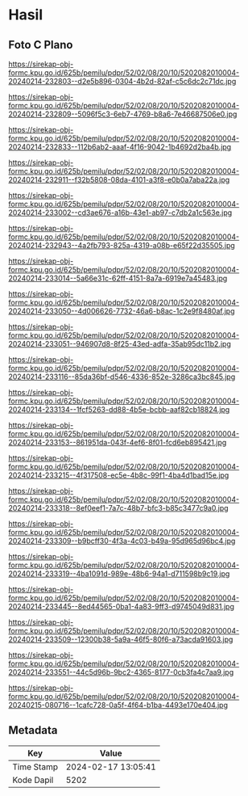 # Hasil

## Foto C Plano

https://sirekap-obj-formc.kpu.go.id/625b/pemilu/pdpr/52/02/08/20/10/5202082010004-20240214-232803--d2e5b896-0304-4b2d-82af-c5c6dc2c71dc.jpg

https://sirekap-obj-formc.kpu.go.id/625b/pemilu/pdpr/52/02/08/20/10/5202082010004-20240214-232809--5096f5c3-6eb7-4769-b8a6-7e46687506e0.jpg

https://sirekap-obj-formc.kpu.go.id/625b/pemilu/pdpr/52/02/08/20/10/5202082010004-20240214-232833--112b6ab2-aaaf-4f16-9042-1b4692d2ba4b.jpg

https://sirekap-obj-formc.kpu.go.id/625b/pemilu/pdpr/52/02/08/20/10/5202082010004-20240214-232911--f32b5808-08da-4101-a3f8-e0b0a7aba22a.jpg

https://sirekap-obj-formc.kpu.go.id/625b/pemilu/pdpr/52/02/08/20/10/5202082010004-20240214-233002--cd3ae676-a16b-43e1-ab97-c7db2a1c563e.jpg

https://sirekap-obj-formc.kpu.go.id/625b/pemilu/pdpr/52/02/08/20/10/5202082010004-20240214-232943--4a2fb793-825a-4319-a08b-e65f22d35505.jpg

https://sirekap-obj-formc.kpu.go.id/625b/pemilu/pdpr/52/02/08/20/10/5202082010004-20240214-233014--5a66e31c-62ff-4151-8a7a-6919e7a45483.jpg

https://sirekap-obj-formc.kpu.go.id/625b/pemilu/pdpr/52/02/08/20/10/5202082010004-20240214-233050--4d006626-7732-46a6-b8ac-1c2e9f8480af.jpg

https://sirekap-obj-formc.kpu.go.id/625b/pemilu/pdpr/52/02/08/20/10/5202082010004-20240214-233051--946907d8-8f25-43ed-adfa-35ab95dc11b2.jpg

https://sirekap-obj-formc.kpu.go.id/625b/pemilu/pdpr/52/02/08/20/10/5202082010004-20240214-233116--85da36bf-d546-4336-852e-3286ca3bc845.jpg

https://sirekap-obj-formc.kpu.go.id/625b/pemilu/pdpr/52/02/08/20/10/5202082010004-20240214-233134--1fcf5263-dd88-4b5e-bcbb-aaf82cb18824.jpg

https://sirekap-obj-formc.kpu.go.id/625b/pemilu/pdpr/52/02/08/20/10/5202082010004-20240214-233153--861951da-043f-4ef6-8f01-fcd6eb895421.jpg

https://sirekap-obj-formc.kpu.go.id/625b/pemilu/pdpr/52/02/08/20/10/5202082010004-20240214-233215--4f317508-ec5e-4b8c-99f1-4ba4d1bad15e.jpg

https://sirekap-obj-formc.kpu.go.id/625b/pemilu/pdpr/52/02/08/20/10/5202082010004-20240214-233318--8ef0eef1-7a7c-48b7-bfc3-b85c3477c9a0.jpg

https://sirekap-obj-formc.kpu.go.id/625b/pemilu/pdpr/52/02/08/20/10/5202082010004-20240214-233309--b9bcff30-4f3a-4c03-b49a-95d965d96bc4.jpg

https://sirekap-obj-formc.kpu.go.id/625b/pemilu/pdpr/52/02/08/20/10/5202082010004-20240214-233319--4ba1091d-989e-48b6-94a1-d711598b9c19.jpg

https://sirekap-obj-formc.kpu.go.id/625b/pemilu/pdpr/52/02/08/20/10/5202082010004-20240214-233445--8ed44565-0ba1-4a83-9ff3-d9745049d831.jpg

https://sirekap-obj-formc.kpu.go.id/625b/pemilu/pdpr/52/02/08/20/10/5202082010004-20240214-233509--12300b38-5a9a-46f5-80f6-a73acda91603.jpg

https://sirekap-obj-formc.kpu.go.id/625b/pemilu/pdpr/52/02/08/20/10/5202082010004-20240214-233551--44c5d96b-9bc2-4365-8177-0cb3fa4c7aa9.jpg

https://sirekap-obj-formc.kpu.go.id/625b/pemilu/pdpr/52/02/08/20/10/5202082010004-20240215-080716--1cafc728-0a5f-4f64-b1ba-4493e170e404.jpg


## Metadata

| Key        | Value               |
| ---------- | ------------------- |
| Time Stamp | 2024-02-17 13:05:41 |
| Kode Dapil | 5202                |



